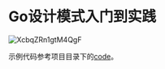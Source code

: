 # Go设计模式入门到实践

![XcbqZRn1gtM4QgF](https://image-static.wumoxi.com/article/XcbqZRn1gtM4QgF)

示例代码参考项目目录下的[code](https://github.com/wumoxi/GoDesignPattern/tree/master/codes)。










